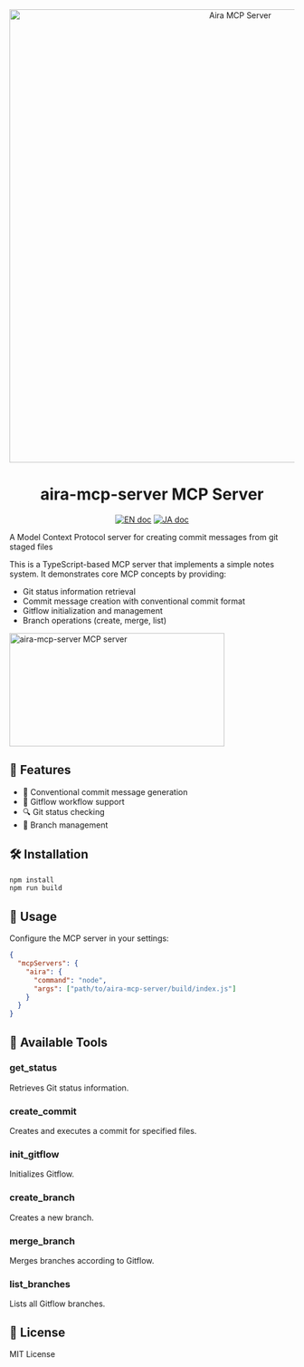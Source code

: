 <div align="center">
  <img src="assets/header.svg" alt="Aira MCP Server" width="800" />

  # aira-mcp-server MCP Server

  <a href="README.md"><img src="https://img.shields.io/badge/english-document-white.svg" alt="EN doc"></a>
  <a href="README.ja.md"><img src="https://img.shields.io/badge/ドキュメント-日本語-white.svg" alt="JA doc"/></a>
</div>

A Model Context Protocol server for creating commit messages from git staged files

This is a TypeScript-based MCP server that implements a simple notes system. It demonstrates core MCP concepts by providing:

- Git status information retrieval
- Commit message creation with conventional commit format
- Gitflow initialization and management
- Branch operations (create, merge, list)

<a href="https://glama.ai/mcp/servers/dwd1o4okcw"><img width="380" height="200" src="https://glama.ai/mcp/servers/dwd1o4okcw/badge" alt="aira-mcp-server MCP server" /></a>

## 🚀 Features

- 📝 Conventional commit message generation
- 🌳 Gitflow workflow support
- 🔍 Git status checking
- 🔄 Branch management

## 🛠️ Installation

```bash
npm install
npm run build
```

## 📖 Usage

Configure the MCP server in your settings:

```json
{
  "mcpServers": {
    "aira": {
      "command": "node",
      "args": ["path/to/aira-mcp-server/build/index.js"]
    }
  }
}
```

## 🔧 Available Tools

### get_status
Retrieves Git status information.

### create_commit
Creates and executes a commit for specified files.

### init_gitflow
Initializes Gitflow.

### create_branch
Creates a new branch.

### merge_branch
Merges branches according to Gitflow.

### list_branches
Lists all Gitflow branches.

## 📄 License

MIT License
